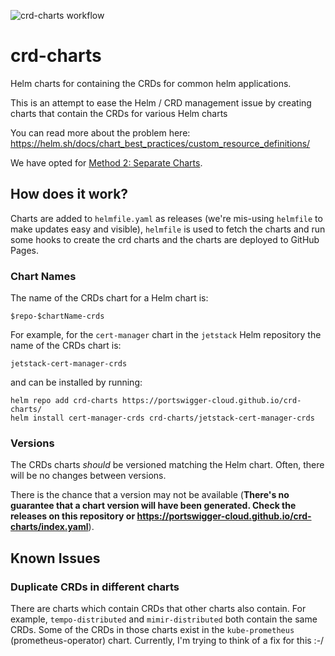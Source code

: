 ![crd-charts workflow](https://github.com/portswigger-cloud/secucrd-chartsrity/actions/workflows/crd-charts.yaml/badge.svg)


# crd-charts
Helm charts for containing the CRDs for common helm applications.

This is an attempt to ease the Helm / CRD management issue by creating charts that contain the CRDs
for various Helm charts 

You can read more about the problem here: https://helm.sh/docs/chart_best_practices/custom_resource_definitions/

We have opted for [Method 2: Separate Charts](https://helm.sh/docs/chart_best_practices/custom_resource_definitions/#method-2-separate-charts).

## How does it work?

Charts are added to `helmfile.yaml` as releases (we're mis-using `helmfile` to make updates easy and visible), `helmfile` is used to fetch
the charts and run some hooks to create the crd charts and the charts are deployed to GitHub Pages.

### Chart Names
The name of the CRDs chart for a Helm chart is:
```
$repo-$chartName-crds
```

For example, for the `cert-manager` chart in the `jetstack` Helm repository the name of the CRDs chart is:
```
jetstack-cert-manager-crds
```

and can be installed by running:
```
helm repo add crd-charts https://portswigger-cloud.github.io/crd-charts/
helm install cert-manager-crds crd-charts/jetstack-cert-manager-crds
```

### Versions
The CRDs charts _should_ be versioned matching the Helm chart. Often, there will be no changes between versions.

There is the chance that a version may not be available
(**There's no guarantee that a chart version will have been generated. Check the releases on this repository or https://portswigger-cloud.github.io/crd-charts/index.yaml**).

## Known Issues
### Duplicate CRDs in different charts
There are charts which contain CRDs that other charts also contain. For example, `tempo-distributed` and `mimir-distributed`
both contain the same CRDs. Some of the CRDs in those charts exist in the `kube-prometheus` (prometheus-operator) chart.
Currently, I'm trying to think of a fix for this :-/


